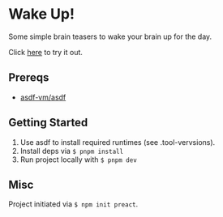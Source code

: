# Wake Up!

Some simple brain teasers to wake your brain up for the day.

Click <a href="https://wake-up.chenghsuan.me" target="_blank" rel="noopener noreferrer">here</a> to try it out.

## Prereqs

- [asdf-vm/asdf](https://github.com/asdf-vm/asdf)

## Getting Started

1. Use asdf to install required runtimes (see .tool-vervsions).
2. Install deps via `$ pnpm install`
3. Run project locally with `$ pnpm dev`

## Misc

Project initiated via `$ npm init preact`.
